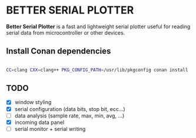 # BETTER SERIAL PLOTTER

**Better Serial Plotter** is a fast and lightweight serial plotter useful for reading serial data from microcontroller or other devices.

## Install Conan dependencies

```bash

CC=clang CXX=clang++ PKG_CONFIG_PATH=/usr/lib/pkgconfig conan install . --output-folder=build --build=missing -s build_type=<Debug|Release>

```

## TODO

- [x] window styling
- [x] serial configuration (data bits, stop bit, ecc...)
- [ ] data analysis (sample rate, max, min, avg, ...)
- [x] incoming data panel
- [ ] serial monitor + serial writing
